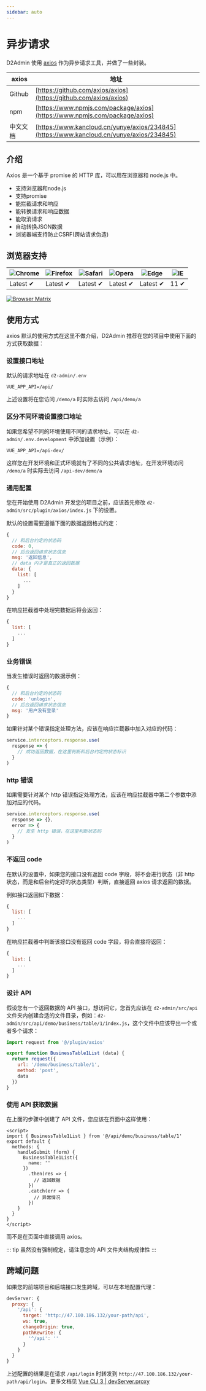 ```yaml
---
sidebar: auto
---
```


# 异步请求

D2Admin 使用 [axios](https://github.com/axios/axios) 作为异步请求工具，并做了一些封装。

| axios | 地址 |
| --- | --- |
| Github | [https://github.com/axios/axios](https://github.com/axios/axios) |
| npm | [https://www.npmjs.com/package/axios](https://www.npmjs.com/package/axios) |
| 中文文档 | [https://www.kancloud.cn/yunye/axios/234845](https://www.kancloud.cn/yunye/axios/234845) |

## 介绍

Axios 是一个基于 promise 的 HTTP 库，可以用在浏览器和 node.js 中。

* 支持浏览器和node.js
* 支持promise
* 能拦截请求和响应
* 能转换请求和响应数据
* 能取消请求
* 自动转换JSON数据
* 浏览器端支持防止CSRF(跨站请求伪造)

## 浏览器支持

![Chrome](https://raw.github.com/alrra/browser-logos/master/src/chrome/chrome_48x48.png) | ![Firefox](https://raw.github.com/alrra/browser-logos/master/src/firefox/firefox_48x48.png) | ![Safari](https://raw.github.com/alrra/browser-logos/master/src/safari/safari_48x48.png) | ![Opera](https://raw.github.com/alrra/browser-logos/master/src/opera/opera_48x48.png) | ![Edge](https://raw.github.com/alrra/browser-logos/master/src/edge/edge_48x48.png) | ![IE](https://raw.github.com/alrra/browser-logos/master/src/archive/internet-explorer_9-11/internet-explorer_9-11_48x48.png) |
--- | --- | --- | --- | --- | --- |
Latest ✔ | Latest ✔ | Latest ✔ | Latest ✔ | Latest ✔ | 11 ✔ |

[![Browser Matrix](https://saucelabs.com/open_sauce/build_matrix/axios.svg)](https://saucelabs.com/u/axios)

## 使用方式

axios 默认的使用方式在这里不做介绍，D2Admin 推荐在您的项目中使用下面的方式获取数据：

### 设置接口地址

默认的请求地址在 `d2-admin/.env`

```
VUE_APP_API=/api/
```

上述设置将在您访问 `/demo/a` 时实际去访问 `/api/demo/a`

### 区分不同环境设置接口地址

如果您希望不同的环境使用不同的请求地址，可以在 `d2-admin/.env.development` 中添加设置（示例）：

```
VUE_APP_API=/api-dev/
```

这样您在开发环境和正式环境就有了不同的公共请求地址，在开发环境访问 `/demo/a` 时实际去访问 `/api-dev/demo/a`

### 通用配置

您在开始使用 D2Admin 开发您的项目之前，应该首先修改 `d2-admin/src/plugin/axios/index.js` 下的设置。

默认的设置需要遵循下面的数据返回格式约定：

``` js
{
  // 和后台约定的状态码
  code: 0,
  // 后台返回请求状态信息
  msg: '返回信息',
  // data 内才是真正的返回数据
  data: {
    list: [
      ...
    ]
  }
}
```

在响应拦截器中处理完数据后将会返回：

``` js
{
  list: [
    ...
  ]
}
```

### 业务错误

当发生错误时返回的数据示例：

``` js
{
  // 和后台约定的状态码
  code: 'unlogin',
  // 后台返回请求状态信息
  msg: '用户没有登录'
}
```

如果针对某个错误指定处理方法，应该在响应拦截器中加入对应的代码：

``` js
service.interceptors.response.use(
  response => {
    // 成功返回数据，在这里判断和后台约定的状态标识
  }
)
```

### http 错误

如果需要针对某个 http 错误指定处理方法，应该在响应拦截器中第二个参数中添加对应的代码。

``` js
service.interceptors.response.use(
  response => {},
  error => {
    // 发生 http 错误，在这里判断状态码
  }
)
```

### 不返回 code

在默认的设置中，如果您的接口没有返回 code 字段，将不会进行状态（非 http 状态，而是和后台约定好的状态类型）判断，直接返回 axios 请求返回的数据。

例如接口返回如下数据：

``` js
{
  list: [
    ...
  ]
}
```

在响应拦截器中判断该接口没有返回 code 字段，将会直接将返回：

``` js
{
  list: [
    ...
  ]
}
```

### 设计 API

假设您有一个返回数据的 API 接口，想访问它，您首先应该在 `d2-admin/src/api` 文件夹内创建合适的文件目录，例如：`d2-admin/src/api/demo/business/table/1/index.js`，这个文件中应该导出一个或者多个请求：

``` js
import request from '@/plugin/axios'

export function BusinessTable1List (data) {
  return request({
    url: '/demo/business/table/1',
    method: 'post',
    data
  })
}
```

### 使用 API 获取数据

在上面的步骤中创建了 API 文件，您应该在页面中这样使用：

``` vue
<script>
import { BusinessTable1List } from '@/api/demo/business/table/1'
export default {
  methods: {
    handleSubmit (form) {
      BusinessTable1List({
        name: ''
      })
        .then(res => {
          // 返回数据
        })
        .catch(err => {
          // 异常情况
        })
    }
  }
}
</script>
```

而不是在页面中直接调用 axios。

::: tip
虽然没有强制规定，请注意您的 API 文件夹结构规律性
:::

## 跨域问题

如果您的前端项目和后端接口发生跨域，可以在本地配置代理：

``` js
devServer: {
  proxy: {
    '/api': {
      target: 'http://47.100.186.132/your-path/api',
      ws: true,
      changeOrigin: true,
      pathRewrite: {
        '^/api': ''
      }
    }
  }
}
```

上述配置的结果是在请求 `/api/login` 时转发到 `http://47.100.186.132/your-path/api/login`。更多文档见 [Vue CLI 3 | devServer.proxy](https://cli.vuejs.org/zh/config/#devserver-proxy)